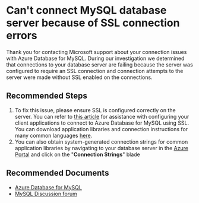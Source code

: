 <properties
	pageTitle="SSL connection errors"
	description="RCA - SSL connection errors RCA"
	infoBubbleText="Found recent connection failure. See details on the right"
	service="microsoft.dbformysql"
	resource="dbformysql"
	authors="janeng"
	ms.author="jan-eng"
	displayOrder="100"
	articleId="dbformysql-asc-18470-100"
	diagnosticScenario="OrcasMySQLSSLNotSpecified"
	selfHelpType="rca"
	supportTopicIds="32628367"
	resourceTags="windows, linux"
	productPesIds="16221"
	cloudEnvironments="public"
/>
# Can't connect MySQL database server because of SSL connection errors

<!--issueDescription-->
Thank you for contacting Microsoft support about your connection issues with Azure Database for MySQL. During our investigation we determined that connections to your database server are failing because the server was configured to require an SSL connection and connection attempts to the server were made without SSL enabled on the connections.
<!--/issueDescription-->

## **Recommended Steps**

1. To fix this issue, please ensure SSL is configured correctly on the server. You can refer to [this article](https://docs.microsoft.com/azure/mysql/concepts-ssl-connection-security) for assistance with configuring your client applications to connect to Azure Database for MySQL using SSL. You can download application libraries and connection instructions for many common languages [here](https://docs.microsoft.com/azure/mysql/concepts-connection-libraries).
2. You can also obtain system-generated connection strings for common application libraries by navigating to your database server in the [Azure Portal](https://portal.azure.com) and click on the "**Connection Strings**" blade

## **Recommended Documents**

* [Azure Database for MySQL](https://azure.microsoft.com/services/mysql/)
* [MySQL Discussion forum](https://social.msdn.microsoft.com/Forums/home?forum=AzureDatabaseforMySQL)
